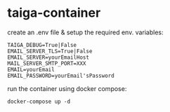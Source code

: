 # taiga-container

create an .env file & setup the required env. variables:

~~~
TAIGA_DEBUG=True|False
EMAIL_SERVER_TLS=True|False
EMAIL_SERVER=yourEmailHost
MAIL_SERVER_SMTP_PORT=XXX
EMAIL=yourEmail
EMAIL_PASSWORD=yourEmail'sPassword
~~~

run the container using docker compose:

~~~
docker-compose up -d
~~~
